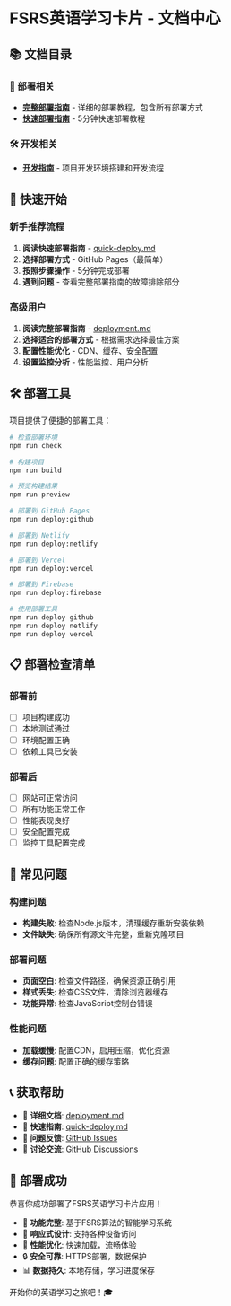 # FSRS英语学习卡片 - 文档中心

## 📚 文档目录

### 🚀 部署相关
- **[完整部署指南](./deployment.md)** - 详细的部署教程，包含所有部署方式
- **[快速部署指南](./quick-deploy.md)** - 5分钟快速部署教程

### 🛠️ 开发相关
- **[开发指南](./development.md)** - 项目开发环境搭建和开发流程

## 🎯 快速开始

### 新手推荐流程

1. **阅读快速部署指南** - [quick-deploy.md](./quick-deploy.md)
2. **选择部署方式** - GitHub Pages（最简单）
3. **按照步骤操作** - 5分钟完成部署
4. **遇到问题** - 查看完整部署指南的故障排除部分

### 高级用户

1. **阅读完整部署指南** - [deployment.md](./deployment.md)
2. **选择适合的部署方式** - 根据需求选择最佳方案
3. **配置性能优化** - CDN、缓存、安全配置
4. **设置监控分析** - 性能监控、用户分析

## 🛠️ 部署工具

项目提供了便捷的部署工具：

```bash
# 检查部署环境
npm run check

# 构建项目
npm run build

# 预览构建结果
npm run preview

# 部署到 GitHub Pages
npm run deploy:github

# 部署到 Netlify
npm run deploy:netlify

# 部署到 Vercel
npm run deploy:vercel

# 部署到 Firebase
npm run deploy:firebase

# 使用部署工具
npm run deploy github
npm run deploy netlify
npm run deploy vercel
```

## 📋 部署检查清单

### 部署前
- [ ] 项目构建成功
- [ ] 本地测试通过
- [ ] 环境配置正确
- [ ] 依赖工具已安装

### 部署后
- [ ] 网站可正常访问
- [ ] 所有功能正常工作
- [ ] 性能表现良好
- [ ] 安全配置完成
- [ ] 监控工具配置完成

## 🔧 常见问题

### 构建问题
- **构建失败**: 检查Node.js版本，清理缓存重新安装依赖
- **文件缺失**: 确保所有源文件完整，重新克隆项目

### 部署问题
- **页面空白**: 检查文件路径，确保资源正确引用
- **样式丢失**: 检查CSS文件，清除浏览器缓存
- **功能异常**: 检查JavaScript控制台错误

### 性能问题
- **加载缓慢**: 配置CDN，启用压缩，优化资源
- **缓存问题**: 配置正确的缓存策略

## 📞 获取帮助

- 📖 **详细文档**: [deployment.md](./deployment.md)
- 🚀 **快速指南**: [quick-deploy.md](./quick-deploy.md)
- 🐛 **问题反馈**: [GitHub Issues](https://github.com/username/fsrs-english-cards/issues)
- 💬 **讨论交流**: [GitHub Discussions](https://github.com/username/fsrs-english-cards/discussions)

## 🎉 部署成功

恭喜你成功部署了FSRS英语学习卡片应用！

- 🌟 **功能完整**: 基于FSRS算法的智能学习系统
- 📱 **响应式设计**: 支持各种设备访问
- 🚀 **性能优化**: 快速加载，流畅体验
- 🔒 **安全可靠**: HTTPS部署，数据保护
- 📊 **数据持久**: 本地存储，学习进度保存

开始你的英语学习之旅吧！🎓
